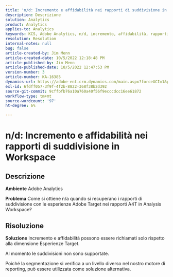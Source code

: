 ```yaml
---
title: 'n/d: Incremento e affidabilità nei rapporti di suddivisione in Workspace'
description: Descrizione
solution: Analytics
product: Analytics
applies-to: Analytics
keywords: KCS, Adobe Analytics, n/d, incremento, affidabilità, rapporti di suddivisione, Workspace, domande frequenti
resolution: Resolution
internal-notes: null
bug: false
article-created-by: Jim Menn
article-created-date: 10/5/2022 12:18:48 PM
article-published-by: Jim Menn
article-published-date: 10/5/2022 12:47:53 PM
version-number: 3
article-number: KA-16385
dynamics-url: https://adobe-ent.crm.dynamics.com/main.aspx?forceUCI=1&pagetype=entityrecord&etn=knowledgearticle&id=49ac8ed8-a744-ed11-bba1-000d3a3064b8
exl-id: 6fdff057-3f9f-4f2b-8822-368f38b2d392
source-git-commit: 9cffbfb76a10a760a40f56f9ecccdcc16ee61872
workflow-type: tm+mt
source-wordcount: '97'
ht-degree: 6%

---
```


# n/d: Incremento e affidabilità nei rapporti di suddivisione in Workspace

## Descrizione


<b>Ambiente</b>
Adobe Analytics

<b>Problema</b>
Come si ottiene n/a quando si recuperano i rapporti di suddivisione con le esperienze Adobe Target nei rapporti A4T in Analysis Workspace?


## Risoluzione


<b>Soluzione</b>
Incremento e affidabilità possono essere richiamati solo rispetto alla dimensione Esperienze Target.

Al momento le suddivisioni non sono supportate.

Poiché la segmentazione si verifica a un livello diverso nel nostro motore di reporting, può essere utilizzata come soluzione alternativa.
